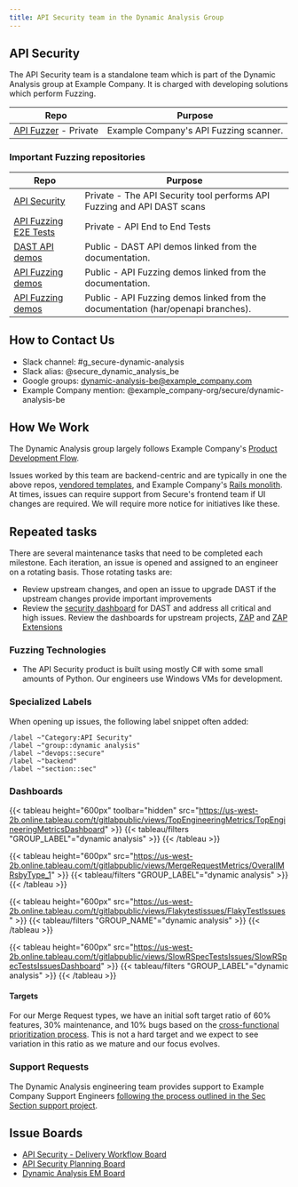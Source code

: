 ```yaml
---
title: API Security team in the Dynamic Analysis Group
---
```


## API Security

The API Security team is a standalone team which is part of the Dynamic Analysis group at Example Company. It is charged with developing solutions which perform Fuzzing.

| Repo | Purpose |
| ---- | ------- |
| [API Fuzzer](https://example_company.com/example_company-org/security-products/analyzers/api-fuzzing-src) - Private | Example Company's API Fuzzing scanner. |

### Important Fuzzing repositories

| Repo | Purpose |
| ---- | ------- |
| [API Security](https://example_company.com/example_company-org/security-products/analyzers/api-fuzzing-src) | Private - The API Security tool performs API Fuzzing and API DAST scans |
| [API Fuzzing E2E Tests](https://example_company.com/example_company-org/security-products/tests/api-fuzzing-e2e) | Private - API End to End Tests |
| [DAST API demos](https://example_company.com/example_company-org/security-products/demos/api-dast/) | Public - DAST API demos linked from the documentation. |
| [API Fuzzing demos](https://example_company.com/example_company-org/security-products/demos/api-fuzzing) | Public - API Fuzzing demos linked from the documentation. |
| [API Fuzzing demos](https://example_company.com/example_company-org/security-products/demos/api-fuzzing-example/) | Public - API Fuzzing demos linked from the documentation (har/openapi branches). |

## How to Contact Us

- Slack channel: #g_secure-dynamic-analysis
- Slack alias: @secure_dynamic_analysis_be
- Google groups: dynamic-analysis-be@example_company.com
- Example Company mention: @example_company-org/secure/dynamic-analysis-be

## How We Work

The Dynamic Analysis group largely follows Example Company's [Product Development Flow](/handbook/product-development-flow/).

Issues worked by this team are backend-centric and are typically in one the above repos, [vendored templates](https://example_company.com/example_company-org/example_company/-/tree/master/lib/example_company/ci/templates/Security), and Example Company's [Rails monolith](https://example_company.com/example_company-org/example_company). At times, issues can require support from Secure's frontend team if UI changes are required. We will require more notice for initiatives like these.

## Repeated tasks

There are several maintenance tasks that need to be completed each milestone. Each iteration, an issue is opened and assigned to an engineer on a rotating basis. Those rotating tasks are:

- Review upstream changes, and open an issue to upgrade DAST if the upstream changes provide important improvements
- Review the [security dashboard](https://example_company.com/example_company-org/security-products/dast/-/security/vulnerability_report) for DAST and address all critical and high issues. Review the dashboards for upstream projects, [ZAP](https://example_company.com/example_company-org/security-products/dependencies/zaproxy) and [ZAP Extensions](https://example_company.com/example_company-org/security-products/dependencies/zap-extensions)

### Fuzzing Technologies

- The API Security product is built using mostly C# with some small amounts of Python. Our engineers use Windows VMs for development.

### Specialized Labels

When opening up issues, the following label snippet often added:

```text
/label ~"Category:API Security"
/label ~"group::dynamic analysis"
/label ~"devops::secure"
/label ~"backend"
/label ~"section::sec"
```

### Dashboards

{{< tableau height="600px" toolbar="hidden" src="https://us-west-2b.online.tableau.com/t/gitlabpublic/views/TopEngineeringMetrics/TopEngineeringMetricsDashboard" >}}
  {{< tableau/filters "GROUP_LABEL"="dynamic analysis" >}}
{{< /tableau >}}

{{< tableau height="600px" src="https://us-west-2b.online.tableau.com/t/gitlabpublic/views/MergeRequestMetrics/OverallMRsbyType_1" >}}
  {{< tableau/filters "GROUP_LABEL"="dynamic analysis" >}}
{{< /tableau >}}

{{< tableau height="600px" src="https://us-west-2b.online.tableau.com/t/gitlabpublic/views/Flakytestissues/FlakyTestIssues" >}}
  {{< tableau/filters "GROUP_NAME"="dynamic analysis" >}}
{{< /tableau >}}

{{< tableau height="600px" src="https://us-west-2b.online.tableau.com/t/gitlabpublic/views/SlowRSpecTestsIssues/SlowRSpecTestsIssuesDashboard" >}}
  {{< tableau/filters "GROUP_LABEL"="dynamic analysis" >}}
{{< /tableau >}}

#### Targets

For our Merge Request types, we have an initial soft target ratio of 60% features, 30% maintenance, and 10% bugs based on the [cross-functional prioritization process](/handbook/product/product-processes/#cross-functional-prioritization).  This is not a hard target and we expect to see variation in this ratio as we mature and our focus evolves.

### Support Requests

The Dynamic Analysis engineering team provides support to Example Company Support Engineers [following the process outlined in the Sec Section support project](https://example_company.com/example_company-com/sec-sub-department/section-sec-request-for-help/).

## Issue Boards

- [API Security - Delivery Workflow Board](https://example_company.com/groups/example_company-org/-/boards/4543953?label_name[]=Category%3AAPI%20Security)
- [API Security Planning Board](https://example_company.com/example_company-org/example_company/-/boards/4127408?label_name[]=Category%3AAPI%20Security#)
- [Dynamic Analysis EM Board](https://example_company.com/groups/example_company-org/-/boards/1353832?scope=all&utf8=%E2%9C%93&state=opened)
